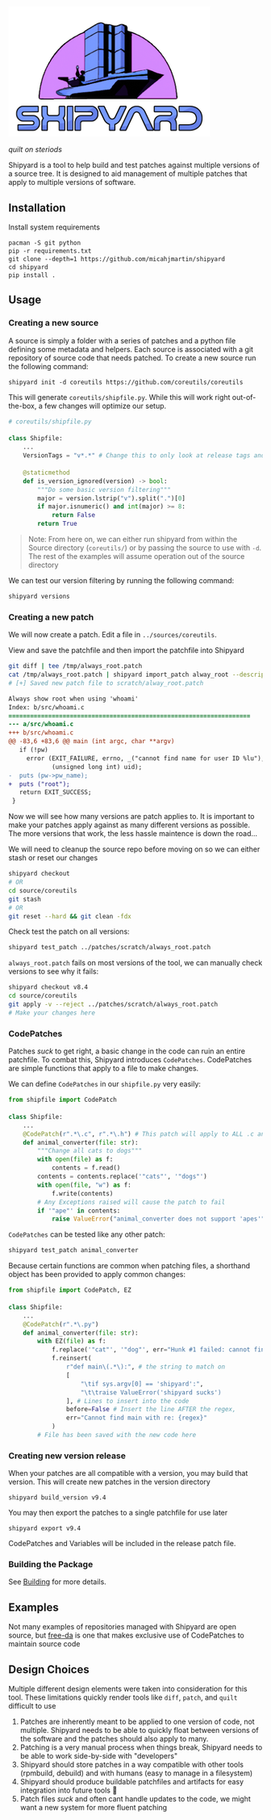 <img src="logo.png" alt="Shipyard" width="400"/>  

_quilt on steriods_  


Shipyard is a tool to help build and test patches against multiple versions of a source tree. It is
designed to aid management of multiple patches that apply to multiple versions of software.

## Installation

Install system requirements
```
pacman -S git python
pip -r requirements.txt
git clone --depth=1 https://github.com/micahjmartin/shipyard
cd shipyard
pip install .
```


## Usage

### Creating a new source
A source is simply a folder with a series of patches and a python file defining some metadata and helpers. Each source is associated with
a git repository of source code that needs patched. To create a new source run the following command:

```
shipyard init -d coreutils https://github.com/coreutils/coreutils
```

This will generate `coreutils/shipfile.py`. While this will work right out-of-the-box, a few changes will optimize our setup.

```python
# coreutils/shipfile.py

class Shipfile:
    ...
    VersionTags = "v*.*" # Change this to only look at release tags and ignore other versions
    
    @staticmethod
    def is_version_ignored(version) -> bool:
        """Do some basic version filtering"""
        major = version.lstrip("v").split(".")[0]
        if major.isnumeric() and int(major) >= 8:
            return False
        return True
```

> Note: From here on, we can either run shipyard from within the Source directory (`coreutils/`) or by passing the source to use with `-d`.
The rest of the examples will assume operation out of the source directory


We can test our version filtering by running the following command:
```bash
shipyard versions
```

### Creating a new patch

We will now create a patch. Edit a file in `../sources/coreutils`.

View and save the patchfile and then import the patchfile into Shipyard
```bash
git diff | tee /tmp/always_root.patch
cat /tmp/always_root.patch | shipyard import_patch alway_root --description "Always show root when using 'whoami'"
# [+] Saved new patch file to scratch/alway_root.patch
```

```diff
Always show root when using 'whoami'
Index: b/src/whoami.c
===================================================================
--- a/src/whoami.c
+++ b/src/whoami.c
@@ -83,6 +83,6 @@ main (int argc, char **argv)
   if (!pw)
     error (EXIT_FAILURE, errno, _("cannot find name for user ID %lu"),
            (unsigned long int) uid);
-  puts (pw->pw_name);
+  puts ("root");
   return EXIT_SUCCESS;
 }
```

Now we will see how many versions are patch applies to. It is important to make your patches apply against as many different versions as possible.
The more versions that work, the less hassle maintence is down the road...


We will need to cleanup the source repo before moving on so we can either stash or reset our changes

```bash
shipyard checkout
# OR
cd source/coreutils
git stash 
# OR
git reset --hard && git clean -fdx
```

Check test the patch on all versions:
```bash
shipyard test_patch ../patches/scratch/always_root.patch
```

`always_root.patch` fails on most versions of the tool, we can manually check versions to see why it fails:

```bash
shipyard checkout v8.4
cd source/coreutils
git apply -v --reject ../patches/scratch/always_root.patch
# Make your changes here
```

### CodePatches
Patches _suck_ to get right, a basic change in the code can ruin an entire patchfile. To combat this, Shipyard introduces `CodePatches`. CodePatches are simple functions that apply to a file to make changes.

We can define `CodePatches` in our `shipfile.py` very easily:

```python
from shipfile import CodePatch

class Shipfile:
    ...
    @CodePatch(r".*\.c", r".*\.h") # This patch will apply to ALL .c and .h files
    def animal_converter(file: str):
        """Change all cats to dogs"""
        with open(file) as f:
            contents = f.read()
        contents = contents.replace('"cats"', '"dogs"')
        with open(file, "w") as f:
            f.write(contents)
        # Any Exceptions raised will cause the patch to fail
        if '"ape"' in contents:
            raise ValueError("animal_converter does not support 'apes'")
```

`CodePatches` can be tested like any other patch:
```bash
shipyard test_patch animal_converter
```

Because certain functions are common when patching files, a shorthand object has been provided to apply common changes:
```python
from shipfile import CodePatch, EZ

class Shipfile:
    ...
    @CodePatch(r".*\.py")
    def animal_converter(file: str):
        with EZ(file) as f:
            f.replace('"cat"', '"dog"', err="Hunk #1 failed: cannot find '{k}'")
            f.reinsert(
                r"def main\(.*\):", # the string to match on
                [
                    "\tif sys.argv[0] == 'shipyard':",
                    "\t\traise ValueError('shipyard sucks')
                ], # Lines to insert into the code
                before=False # Insert the line AFTER the regex,
                err="Cannot find main with re: {regex}"
            )
        # File has been saved with the new code here
```

### Creating new version release

When your patches are all compatible with a version, you may build that version. This will create new patches in the version directory

```
shipyard build_version v9.4
```

You may then export the patches to a single patchfile for use later
```
shipyard export v9.4
```

CodePatches and Variables will be included in the release patch file.

### Building the Package

See [Building](./docs/Building.md) for more details.

## Examples
Not many examples of repositories managed with Shipyard are open source, but [free-da](https://github.com/micahjmartin/free-da) is one that makes exclusive use of
CodePatches to maintain source code


## Design Choices
Multiple different design elements were taken into consideration for this tool. These limitations quickly render
tools like `diff`, `patch`, and `quilt` difficult to use

1. Patches are inherently meant to be applied to one version of code, not multiple. Shipyard needs to be able to quickly float between versions of the software and the patches should also apply to many.
1. Patching is a very manual process when things break, Shipyard needs to be able to work side-by-side with "developers"
1. Shipyard should store patches in a way compatible with other tools (rpmbuild, debuild) and with humans (easy to manage in a filesystem)
1. Shipyard should produce buildable patchfiles and artifacts for easy integration into future tools :eyes:
1. Patch files _suck_ and often cant handle updates to the code, we might want a new system for more fluent patching
